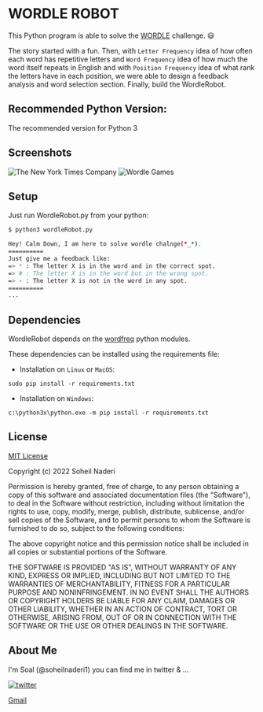 # WORDLE ROBOT

This Python program is able to solve the [WORDLE](https://www.nytimes.com/games/wordle/index.html) challenge. 😃

The story started with a fun.  Then, with `Letter Frequency` idea of ​​how often each word has repetitive letters and  `Word Frequency` idea of ​​how much the word itself repeats in English and with `Position Frequency` idea of ​​what rank the letters have in each position, we were able to design a feedback analysis and word selection section. Finally, build the WordleRobot.

## Recommended Python Version:
The recommended version for Python 3
## Screenshots
![The New York Times Company](https://s6.uupload.ir/files/screen_shot_1400-12-27_at_11.14.36_5866.png)
![Wordle Games](https://s6.uupload.ir/files/screen_shot_1400-12-26_at_17.43.53_xhe4.png)
## Setup
Just run WordleRobot.py from your python:
```bash
$ python3 wordleRobot.py

Hey! Calm Down, I am here to solve wordle chalnge(*_*).
==========
Just give me a feedback like:
=> * : The letter X is in the word and in the correct spot.
=> # : The letter X is in the word but in the wrong spot.
=> - : The letter X is not in the word in any spot.
==========
...
```

## Dependencies
WordleRobot depends on the [wordfreq](https://pypi.org/project/wordfreq) python modules.

These dependencies can be installed using the requirements file:

- Installation on `Linux` or `MacOS`:
```
sudo pip install -r requirements.txt
```
- Installation on `Windows`:
```
c:\python3x\python.exe -m pip install -r requirements.txt
```
## License
[MIT License](https://choosealicense.com/licenses/mit/)

Copyright (c) 2022 Soheil Naderi

Permission is hereby granted, free of charge, to any person obtaining a copy
of this software and associated documentation files (the "Software"), to deal
in the Software without restriction, including without limitation the rights
to use, copy, modify, merge, publish, distribute, sublicense, and/or sell
copies of the Software, and to permit persons to whom the Software is
furnished to do so, subject to the following conditions:

The above copyright notice and this permission notice shall be included in all
copies or substantial portions of the Software.

THE SOFTWARE IS PROVIDED "AS IS", WITHOUT WARRANTY OF ANY KIND, EXPRESS OR
IMPLIED, INCLUDING BUT NOT LIMITED TO THE WARRANTIES OF MERCHANTABILITY,
FITNESS FOR A PARTICULAR PURPOSE AND NONINFRINGEMENT. IN NO EVENT SHALL THE
AUTHORS OR COPYRIGHT HOLDERS BE LIABLE FOR ANY CLAIM, DAMAGES OR OTHER
LIABILITY, WHETHER IN AN ACTION OF CONTRACT, TORT OR OTHERWISE, ARISING FROM,
OUT OF OR IN CONNECTION WITH THE SOFTWARE OR THE USE OR OTHER DEALINGS IN THE
SOFTWARE.

##  About Me
I'm Soal (@soheilnaderi1) you can find me in twitter & ...

[![twitter](https://img.shields.io/badge/twitter-1DA1F2?style=for-the-badge&logo=twitter&logoColor=white)](https://twitter.com/Soheilnader1)

[Gmail](soheilnaderii1@gmail.com)